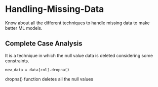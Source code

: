 # Handling-Missing-Data
Know about all the different techniques to handle missing data to make better ML models.

<h2>Complete Case Analysis</h2>
<div>
    <p>It is a technique in which the null value data is deleted considering some constraints.</p>
    <code>new_data = data[col].dropna()</code>
    <p>dropna() function deletes all the null values</p>
  </div>
  
